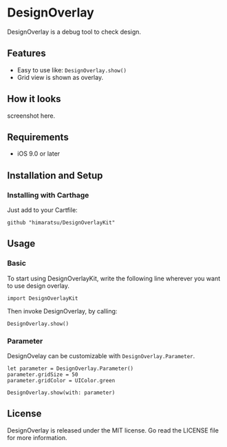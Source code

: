 # DesignOverlay

DesignOverlay is a debug tool to check design.


## Features

* Easy to use like: `DesignOverlay.show()`
* Grid view is shown as overlay.

## How it looks

screenshot here.

## Requirements

* iOS 9.0 or later

## Installation and Setup

### Installing with Carthage

Just add to your Cartfile:

```
github "himaratsu/DesignOverlayKit"
```

## Usage

### Basic 

To start using DesignOverlayKit, write the following line wherever you want to use design overlay.

```
import DesignOverlayKit
```

Then invoke DesignOverlay, by calling:

```
DesignOverlay.show()
```

### Parameter

DesignOvelay can be customizable with `DesignOverlay.Parameter`.

```
let parameter = DesignOverlay.Parameter()
parameter.gridSize = 50
parameter.gridColor = UIColor.green

DesignOverlay.show(with: parameter)
```

## License

DesignOverlay is released under the MIT license. Go read the LICENSE file for more information.
